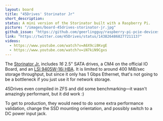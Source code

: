 ```yaml
---
layout: board
title: "45Drives' Storinator Jr"
short_description:
status: A mini version of the Storinator built with a Raspberry Pi.
picture: "/images/board-45drives-storinator-jr.jpg"
github_issue: "https://github.com/geerlingguy/raspberry-pi-pcie-devices/issues/252"
link: "https://twitter.com/45Drives/status/1438264868277211137"
videos:
  - https://www.youtube.com/watch?v=A6X9ci8KvgE
  - https://www.youtube.com/watch?v=iN7kiN9Cgxs
---
```

The [Storinator Jr.](https://www.45drives.com/blog/storage/the-jeff-geerling-inspired-storinator/) includes *16* 2.5" SATA drives, a CM4 on the official IO Board, and an [LSI 9405W-16i HBA](https://github.com/geerlingguy/raspberry-pi-pcie-devices/issues/196). It is limited to around 400 MiB/sec storage throughput, but since it only has 1 Gbps Ethernet, that's not going to be a bottleneck if you just use it for network storage.

45Drives even compiled in ZFS and did some benchmarking—it wasn't amazingly performant, but it did work :)

To get to production, they would need to do some extra performance validation, change the SSD mounting orientation, and possibly switch to a DC power input jack.
